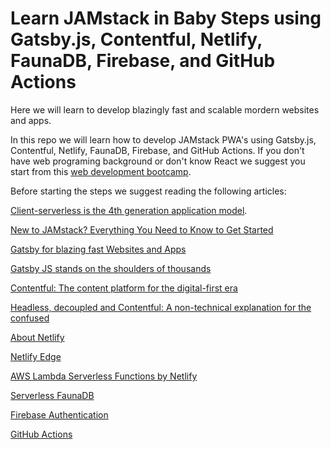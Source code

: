 # Learn JAMstack in Baby Steps using Gatsby.js, Contentful, Netlify, FaunaDB, Firebase, and GitHub Actions

Here we will learn to develop blazingly fast and scalable mordern websites and apps.

In this repo we will learn how to develop JAMstack PWA's using Gatsby.js, Contentful, Netlify, FaunaDB, Firebase, and GitHub Actions. If you don't have web programing background or don't know React we suggest you start from this [web development bootcamp](https://panacloud.github.io/bootcamp-2020/).

Before starting the steps we suggest reading the following articles:

[Client-serverless is the 4th generation application model](https://www.infoworld.com/article/3564264/client-serverless-is-the-4th-generation-application-model.html).

[New to JAMstack? Everything You Need to Know to Get Started](https://snipcart.com/blog/jamstack)

[Gatsby for blazing fast Websites and Apps](https://www.gatsbyjs.org/)

[Gatsby JS stands on the shoulders of thousands](https://www.infoworld.com/article/3540708/gatsby-js-stands-on-the-shoulders-of-thousands.html)

[Contentful: The content platform for the digital-first era](https://www.contentful.com/)

[Headless, decoupled and Contentful: A non-technical explanation for the confused](https://www.contentful.com/blog/2019/02/04/difference-between-headless-decoupled-contentful/)

[About Netlify](https://www.netlify.com/about/)

[Netlify Edge](https://www.netlify.com/products/edge/)

[AWS Lambda Serverless Functions by Netlify](https://www.netlify.com/products/functions/)

[Serverless FaunaDB](https://fauna.com/)

[Firebase Authentication](https://firebase.google.com/docs/auth)

[GitHub Actions](https://github.com/features/actions)

